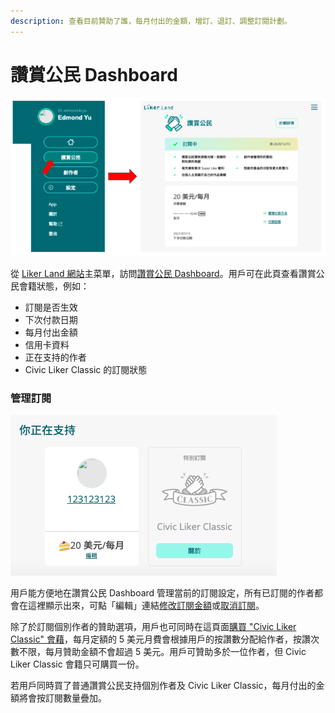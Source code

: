 ```yaml
---
description: 查看目前贊助了誰，每月付出的金額，增訂、退訂、調整訂閱計劃。
---
```


# 讚賞公民 Dashboard

![&#x8B9A;&#x8CDE;&#x516C;&#x6C11; Dashboard](../../.gitbook/assets/image%20%285%29.png)

從 [Liker Land 網站](https://liker.land)主菜單，訪問[讚賞公民 Dashboard](https://liker.land/civic/dashboard)。用戶可在此頁查看讚賞公民會籍狀態，例如：

* 訂閱是否生效
* 下次付款日期
* 每月付出金額
* 信用卡資料
* 正在支持的作者
* Civic Liker Classic 的訂閱狀態

### 管理訂閱

![](../../.gitbook/assets/image%20%2814%29.png)

用戶能方便地在讚賞公民 Dashboard 管理當前的訂閱設定，所有已訂閱的作者都會在這裡顯示出來，可點「編輯」連結[修改訂閱金額](be-a-civic-liker.md#bu-zhou-liu-guan-li-zan-shang-gong-min-ding-yue)或[取消訂閱](unsubscribe-civic-liker.md)。

除了於訂閱個別作者的贊助選項，用戶也可同時在這頁面[購買 "Civic Liker Classic" 會藉](be-a-civic-liker.md#bu-zhou-liu-guan-li-zan-shang-gong-min-ding-yue)，每月定額的 5 美元月費會根據用戶的按讚數分配給作者，按讚次數不限，每月贊助金額不會超過 5 美元。用戶可贊助多於一位作者，但 Civic Liker Classic 會籍只可購買一份。

若用戶同時買了普通讚賞公民支持個別作者及 Civic Liker Classic，每月付出的金額將會按訂閱數量疊加。

